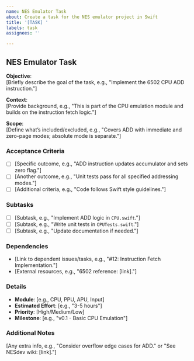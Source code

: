 ```yaml
---
name: NES Emulator Task
about: Create a task for the NES emulator project in Swift
title: '[TASK] '
labels: task
assignees: ''

---
```


## NES Emulator Task

**Objective**:  
[Briefly describe the goal of the task, e.g., "Implement the 6502 CPU ADD instruction."]

**Context**:  
[Provide background, e.g., "This is part of the CPU emulation module and builds on the instruction fetch logic."]

**Scope**:  
[Define what’s included/excluded, e.g., "Covers ADD with immediate and zero-page modes; absolute mode is separate."]

### Acceptance Criteria
- [ ] [Specific outcome, e.g., "ADD instruction updates accumulator and sets zero flag."]
- [ ] [Another outcome, e.g., "Unit tests pass for all specified addressing modes."]
- [ ] [Additional criteria, e.g., "Code follows Swift style guidelines."]

### Subtasks
- [ ] [Subtask, e.g., "Implement ADD logic in `CPU.swift`."]
- [ ] [Subtask, e.g., "Write unit tests in `CPUTests.swift`."]
- [ ] [Subtask, e.g., "Update documentation if needed."]

### Dependencies
- [Link to dependent issues/tasks, e.g., "#12: Instruction Fetch Implementation."]
- [External resources, e.g., "6502 reference: [link]."]

### Details
- **Module**: [e.g., CPU, PPU, APU, Input]
- **Estimated Effort**: [e.g., "3-5 hours"]
- **Priority**: [High/Medium/Low]
- **Milestone**: [e.g., "v0.1 - Basic CPU Emulation"]

### Additional Notes
[Any extra info, e.g., "Consider overflow edge cases for ADD." or "See NESdev wiki: [link]."]
